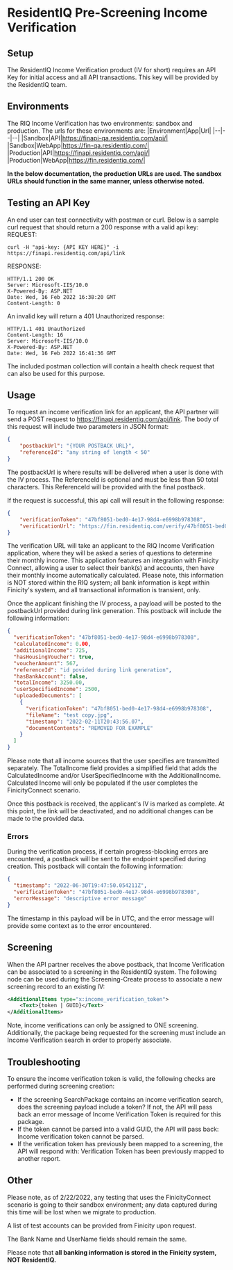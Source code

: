 # ResidentIQ Pre-Screening Income Verification

## Setup

The ResidentIQ Income Verification product (IV for short) requires an API Key for initial access and all API transactions. This key will be provided by the ResidentIQ team.

## Environments

The RIQ Income Verification has two environments: sandbox and production. The urls for these environments are:
|Environment|App|Url|
|--|--|--|
|Sandbox|API|https://finapi-qa.residentiq.com/api/|
|Sandbox|WebApp|https://fin-qa.residentiq.com/|
|Production|API|https://finapi.residentiq.com/api/|
|Production|WebApp|https://fin.residentiq.com/|

**In the below documentation, the production URLs are used. The sandbox URLs should function in the same manner, unless otherwise noted.**

## Testing an API Key

An end user can test connectivity with postman or curl. Below is a sample curl request that should return a 200 response with a valid api key:
REQUEST:
```
curl -H "api-key: {API KEY HERE}" -i https://finapi.residentiq.com/api/link
```
RESPONSE:
```
HTTP/1.1 200 OK
Server: Microsoft-IIS/10.0
X-Powered-By: ASP.NET
Date: Wed, 16 Feb 2022 16:38:20 GMT
Content-Length: 0
```

An invalid key will return a 401 Unauthorized response:
```
HTTP/1.1 401 Unauthorized
Content-Length: 16
Server: Microsoft-IIS/10.0
X-Powered-By: ASP.NET
Date: Wed, 16 Feb 2022 16:41:36 GMT
```

The included postman collection will contain a health check request that can also be used for this purpose.

## Usage

To request an income verification link for an applicant, the API partner will send a POST request to https://finapi.residentiq.com/api/link. The body of this request will include two parameters in JSON format:
```json
{
    "postbackUrl": "{YOUR POSTBACK URL}",
    "referenceId": "any string of length < 50"
}
```

The postbackUrl is where results will be delivered when a user is done with the IV process. The ReferenceId is optional and must be less than 50 total characters. This ReferenceId will be provided with the final postback.

If the request is successful, this api call will result in the following response:
```json
{
    "verificationToken": "47bf8051-bed0-4e17-98d4-e6998b978308",
    "verificationUrl": "https://fin.residentiq.com/verify/47bf8051-bed0-4e17-98d4-e6998b978308"
}
```

The verification URL will take an applicant to the RIQ Income Verification application, where they will be asked a series of questions to determine their monthly income. This application features an integration with Finicity Connect, allowing a user to select their bank(s) and accounts, then have their monthly income automatically calculated. Please note, this information is NOT stored within the RIQ system; all bank information is kept within Finicity's system, and all transactional information is transient, only.

Once the applicant finishing the IV process, a payload will be posted to the postbackUrl provided during link generation. This postback will include the following information:
```json
{
  "verificationToken": "47bf8051-bed0-4e17-98d4-e6998b978308",
  "calculatedIncome": 0.00,
  "additionalIncome": 725,
  "hasHousingVoucher": true,
  "voucherAmount": 567,
  "referenceId": "id povided during link generation",
  "hasBankAccount": false,
  "totalIncome": 3250.00,
  "userSpecifiedIncome": 2500,
  "uploadedDocuments": [
    {
      "verificationToken": "47bf8051-bed0-4e17-98d4-e6998b978308",
      "fileName": "test copy.jpg",
      "timestamp": "2022-02-11T20:43:56.07",
      "documentContents": "REMOVED FOR EXAMPLE"
    }
  ]
}
```

Please note that all income sources that the user specifies are transmitted separately. The TotalIncome field provides a simplified field that adds the CalculatedIncome and/or UserSpecifiedIncome with the AdditionalIncome. Calculated Income will only be populated if the user completes the FinicityConnect scenario.

Once this postback is received, the applicant's IV is marked as complete. At this point, the link will be deactivated, and no additional changes can be made to the provided data.

### Errors

During the verification process, if certain progress-blocking errors are encountered, a postback will be sent to the endpoint specified during creation. This postback will contain the following information:
```json
{
  "timestamp": "2022-06-30T19:47:50.054211Z",
  "verificationToken": "47bf8051-bed0-4e17-98d4-e6998b978308",
  "errorMessage": "descriptive error message"
}
```

The timestamp in this payload will be in UTC, and the error message will provide some context as to the error encountered.

## Screening

When the API partner receives the above postback, that Income Verification can be associated to a screening in the ResidentIQ system. The following node can be used during the Screening-Create process to associate a new screening record to an existing IV:
```xml
<AdditionalItems type="x:income_verification_token">
    <Text>{token | GUID}</Text>
</AdditionalItems>
```

Note, income verifications can only be assigned to ONE screening. Additionally, the package being requested for the screening must include an Income Verification search in order to properly associate.

## Troubleshooting

To ensure the income verification token is valid, the following checks are performed during screening creation:
* If the screening SearchPackage contains an income verification search, does the screening payload include a token? If not, the API will pass back an error message of Income Verification Token is required for this package.
* If the token cannot be parsed into a valid GUID, the API will pass back: Income verification token cannot be parsed.
* If the verification token has previously been mapped to a screening, the API will respond with: Verification Token has been previously mapped to another report.

## Other

Please note, as of 2/22/2022, any testing that uses the FinicityConnect scenario is going to their sandbox environment; any data captured during this time will be lost when we migrate to production.

A list of test accounts can be provided from Finicity upon request.

The Bank Name and UserName fields should remain the same.

Please note that **all banking information is stored in the Finicity system, NOT ResidentIQ.** 
